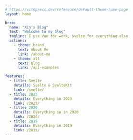 ```yaml
---
# https://vitepress.dev/reference/default-theme-home-page
layout: home

hero:
  name: "Xin's Blog"
  text: "Welcome to my blog"
  tagline: I use Vue for work, Svelte for everything else 
  actions:
    - theme: brand
      text: About Me
      link: /about-me
    - theme: alt
      text: Blog
      link: /api-examples

features:
  - title: Svelte
    details: Svelte & SvelteKit
    link: /svelte/
  - title: 2023
    details: Everything in 2023
    link: /2023/
  - title: 2020
    details: Everything in in 2020
    link: /2020/
  - title: 2019
    details: Everything in 2019
    link: /2019/
---
```


